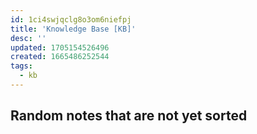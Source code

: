 ```yaml
---
id: 1ci4swjqclg8o3om6niefpj
title: 'Knowledge Base [KB]'
desc: ''
updated: 1705154526496
created: 1665486252544
tags:
  - kb
---
```


## Random notes that are not yet sorted
